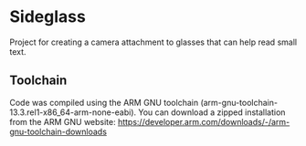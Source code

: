 # Sideglass

Project for creating a camera attachment to glasses that can help read small text.

## Toolchain
Code was compiled using the ARM GNU toolchain (arm-gnu-toolchain-13.3.rel1-x86_64-arm-none-eabi). You can download a zipped installation from the ARM GNU website: https://developer.arm.com/downloads/-/arm-gnu-toolchain-downloads